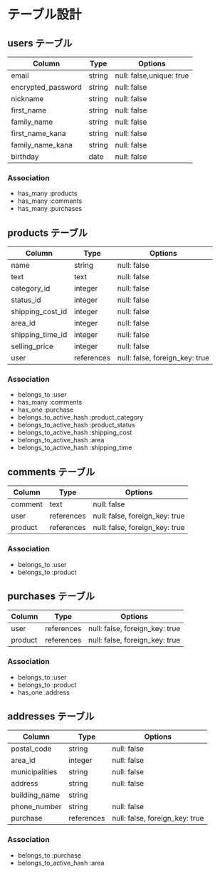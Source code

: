 # テーブル設計

## users テーブル

| Column             | Type    | Options                  |
| ------------------ | ------- | ------------------------ |
| email              | string  | null: false,unique: true |
| encrypted_password | string  | null: false              |
| nickname           | string  | null: false              |
| first_name         | string  | null: false              |
| family_name        | string  | null: false              |
| first_name_kana    | string  | null: false              |
| family_name_kana   | string  | null: false              |
| birthday           | date    | null: false              |

### Association

- has_many :products
- has_many :comments
- has_many :purchases

## products テーブル

| Column              | Type          | Options                         |
| ------------------- | ------------- | ------------------------------- |
| name                | string        | null: false                     |
| text                | text          | null: false                     |
| category_id         | integer       | null: false                     |
| status_id           | integer       | null: false                     |
| shipping_cost_id    | integer       | null: false                     |
| area_id             | integer       | null: false                     |
| shipping_time_id    | integer       | null: false                     |
| selling_price       | integer       | null: false                     |
| user                | references    | null: false, foreign_key: true  |

### Association

- belongs_to             :user
- has_many               :comments
- has_one                :purchase
- belongs_to_active_hash :product_category
- belongs_to_active_hash :product_status
- belongs_to_active_hash :shipping_cost
- belongs_to_active_hash :area
- belongs_to_active_hash :shipping_time

## comments テーブル

| Column     | Type       | Options                        |
| ---------- | ---------- | ------------------------------ |
| comment    | text       | null: false                    |
| user       | references | null: false, foreign_key: true |
| product    | references | null: false, foreign_key: true |

### Association

- belongs_to :user
- belongs_to :product

## purchases テーブル

| Column                   | Type       | Options                         |
| ------------------------ | ---------- | ------------------------------- |
| user                     | references | null: false, foreign_key: true  |
| product                  | references | null: false, foreign_key: true  |

### Association

- belongs_to :user
- belongs_to :product
- has_one    :address

## addresses テーブル

| Column                   | Type       | Options                         |
| ------------------------ | ---------- | ------------------------------- |
| postal_code              | string     | null: false                     |
| area_id                  | integer    | null: false                     |
| municipalities           | string     | null: false                     |
| address                  | string     | null: false                     |
| building_name            | string     |                                 |
| phone_number             | string     | null: false                     |
| purchase                 | references | null: false, foreign_key: true  |

### Association

- belongs_to :purchase
- belongs_to_active_hash :area
